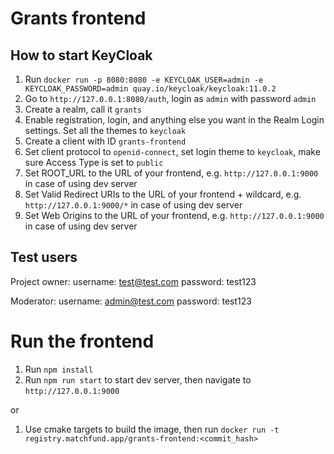 # Grants frontend

## How to start KeyCloak
1. Run `docker run -p 8080:8080 -e KEYCLOAK_USER=admin -e KEYCLOAK_PASSWORD=admin quay.io/keycloak/keycloak:11.0.2`
2. Go to `http://127.0.0.1:8080/auth`, login as `admin` with password `admin`
3. Create a realm, call it `grants`
4. Enable registration, login, and anything else you want in the Realm Login settings. Set all the themes to `keycloak`
5. Create a client with ID `grants-frontend`
6. Set client protocol to `openid-connect`, set login theme to `keycloak`, make sure Access Type is set to `public`
7. Set ROOT_URL to the URL of your frontend, e.g. `http://127.0.0.1:9000` in case of using dev server
8. Set Valid Redirect URIs to the URL of your frontend + wildcard, e.g. `http://127.0.0.1:9000/*` in case of using dev server
9. Set Web Origins to the URL of your frontend, e.g. `http://127.0.0.1:9000` in case of using dev server

## Test users

Project owner:
username: test@test.com
password: test123

Moderator:
username: admin@test.com
password: test123

# Run the frontend
1. Run `npm install`
2. Run `npm run start` to start dev server, then navigate to `http://127.0.0.1:9000`

or

1. Use cmake targets to build the image, then run `docker run -t registry.matchfund.app/grants-frontend:<commit_hash>`
